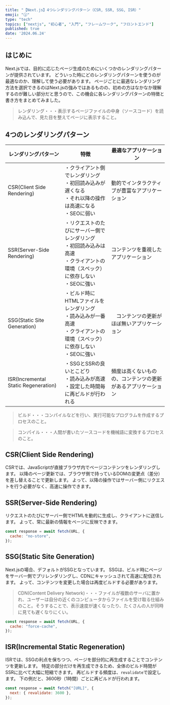 ```yaml
---
title: "【Next.js】4つレンダリングパターン（CSR, SSR, SSG, ISR）"
emoji: "🕟"
type: "tech"
topics: ["nextjs", "初心者", "入門", "フレームワーク", "フロントエンド"]
published: true
date: '2024.06.24'
---
```


## はじめに

Next.jsでは、目的に応じたページ生成のためにいくつかのレンダリングパターンが提供されています。
どういった時にどのレンダリングパターンを使うのが最適なのか、理解して使う必要があります。
ページごとに最適なレンダリング方法を選択できるのはNext.jsの強みではあるものの、初めの方はなかなか理解するのが難しい部分だと思うので、この機会に各レンダリングパターンの特徴と書き方をまとめてみました。

>レンダリング・・・表示するページファイルの中身（ソースコード）を読み込んで、見た目を整えてページに表示すること。

## 4つのレンダリングパターン

| レンダリングパターン  | 特徴 | 最適なアプリケーション |
|-----------|---------|---------|
| CSR(Client Side Rendering)  | ・クライアント側でレンダリング<br>・初回読み込みが遅くなる<br>・それ以降の操作は高速になる<br>・SEOに弱い | 動的でインタラクティブが豊富なアプリケーション |
| SSR(Server-Side Rendering)  | ・リクエストのたびにサーバー側でレンダリング<br>・初回読み込みは高速<br>・クライアントの環境（スペック）に依存しない<br>・SEOに強い　| コンテンツを重視したアプリケーション |
| SSG(Static Site Generation)  | ・ビルド時にHTMLファイルをレンダリング<br>・読み込みが一番高速<br>・クライアントの環境（スペック）に依存しない<br>・SEOに強い　|　コンテンツの更新がほぼ無いアプリケーション |
| ISR(Incremental Static Regeneration)  | ・SSGとSSRの良いとこどり<br>・読み込みが高速<br>・設定した時間毎に再ビルドが行われる　| 頻度は高くないものの、コンテンツの更新があるアプリケーション　|

>ビルド・・・コンパイルなどを行い、実行可能なプログラムを作成するプロセスのこと。

>コンパイル・・・人間が書いたソースコードを機械語に変換するプロセスのこと。

## CSR(Client Side Rendering)

CSRでは、JavaScriptが直接ブラウザ内でページコンテンツをレンダリングします。
以降のページ更新では、ブラウザ側で持っているDOMの変更点（差分）を差し替えることで更新します。
よって、以降の操作ではサーバー側にリクエストを行う必要がなく、高速に操作できます。

## SSR(Server-Side Rendering)

リクエストのたびにサーバー側でHTMLを動的に生成し、クライアントに送信します。
よって、常に最新の情報をページに反映できます。

```jsx
const response = await fetch(URL, {
  cache: "no-store",
});
```

## SSG(Static Site Generation)

Next.jsの場合、デフォルトがSSGとなっています。
SSGは、ビルド時にページをサーバー側でプリレンダリングし、CDNにキャッシュされて高速に配信されます。
よって、コンテンツを変更した場合は再度ビルドする必要があります。

>CDN(Content Delivery Network)・・・ファイルが複数のサーバに置かれ、ユーザーは自分の近くのコンピュータからファイルを受け取る仕組みのこと。そうすることで、表示速度が速くなったり、たくさんの人が同時に見ても遅くなりにくい。

```jsx
const response = await fetch(URL, {
  cache: "force-cache",
});
```

## ISR(Incremental Static Regeneration)

ISRでは、SSGの利点を保ちつつ、ページを部分的に再生成することでコンテンツを更新します。
特定の部分だけを再生成できるため、全体のビルド時間がSSRに比べて大幅に短縮できます。
再ビルドする頻度は、`revalidate`で設定します。
下の例だと、3600秒（1時間）ごとに再ビルドが行われます。

```jsx
const response = await fetch("[URL]", {
  next: { revalidate: 3600 },
});
```